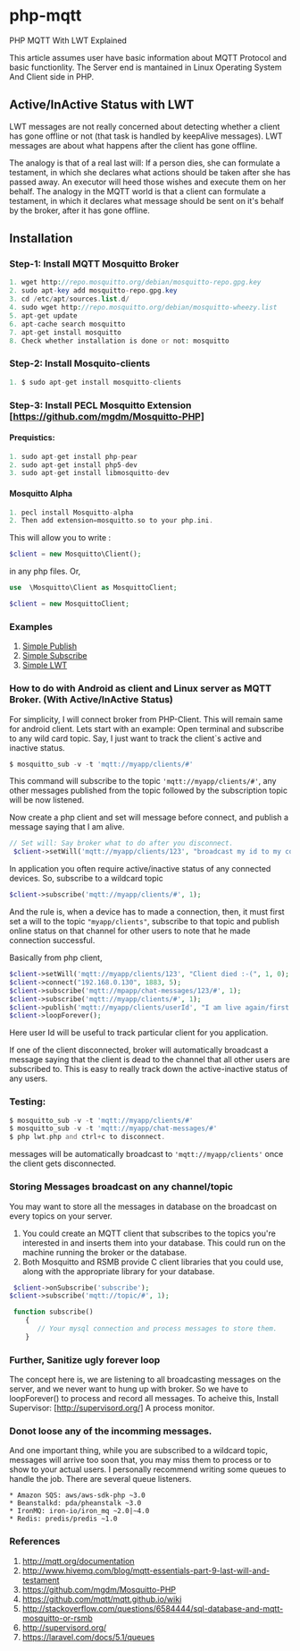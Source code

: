 # php-mqtt
PHP MQTT With LWT Explained

This article assumes user have basic information about MQTT Protocol and basic functionlity. The Server end is mantained in Linux Operating System And Client side in PHP.

## Active/InActive Status with LWT

LWT messages are not really concerned about detecting whether a client has gone offline or not (that task is handled by keepAlive messages). LWT messages are about what happens after the client has gone offline.

The analogy is that of a real last will: If a person dies, she can formulate a testament, in which she declares what actions should be taken after she has passed away. An executor will heed those wishes and execute them on her behalf. The analogy in the MQTT world is that a client can formulate a testament, in which it declares what message should be sent on it's behalf by the broker, after it has gone offline.

## Installation
### Step-1: Install MQTT Mosquitto Broker
```php
1. wget http://repo.mosquitto.org/debian/mosquitto-repo.gpg.key
2. sudo apt-key add mosquitto-repo.gpg.key
3. cd /etc/apt/sources.list.d/
4. sudo wget http://repo.mosquitto.org/debian/mosquitto-wheezy.list
5. apt-get update
6. apt-cache search mosquitto
7. apt-get install mosquitto
8. Check whether installation is done or not: mosquitto
```

### Step-2: Install Mosquito-clients
```php
1. $ sudo apt-get install mosquitto-clients
```

### Step-3: Install PECL Mosquitto Extension [https://github.com/mgdm/Mosquitto-PHP]
#### Prequistics: 
```php
1. sudo apt-get install php-pear
2. sudo apt-get install php5-dev
3. sudo apt-get install libmosquitto-dev
```
#### Mosquitto Alpha
```php
1. pecl install Mosquitto-alpha
2. Then add extension=mosquitto.so to your php.ini.
```
 This will allow you to write :
```php
$client = new Mosquitto\Client();
```
in any php files.
Or,
```php
use  \Mosquitto\Client as MosquittoClient;

$client = new MosquittoClient;
```
### Examples
1. [Simple Publish](https://github.com/TNChalise/php-mqtt/blob/master/publish.php)
2. [Simple Subscribe](https://github.com/TNChalise/php-mqtt/blob/master/subscribe.php)
3. [Simple LWT](https://github.com/TNChalise/php-mqtt/blob/master/lwt.php)

### How to do with Android as client and Linux server as MQTT Broker. (With Active/InActive Status)
For simplicity, I will connect broker from PHP-Client. This will remain same for android client.
Lets start with an example:
Open terminal and subscribe to any wild card topic. Say, I just want to track the client`s active and inactive status.
```php
$ mosquitto_sub -v -t 'mqtt://myapp/clients/#'
```
This command will subscribe to the topic `'mqtt://myapp/clients/#'`, any other messages published from the topic followed by
the subscription topic will be now listened.

Now create a php client and set will message before connect, and publish a message saying that I am alive.
```php
// Set will: Say broker what to do after you disconnect.
 $client->setWill('mqtt://myapp/clients/123', "broadcast my id to my connections to say I am inactive for now", 1, 0);
 ```

 In application you often require active/inactive status of any connected devices. So, subscribe to a wildcard topic
 ```php
 $client->subscribe('mqtt://myapp/clients/#', 1);
 ```

 And the rule is, when a device has to made a connection, then, it must first set a will to the topic `"myapp/clients"`,
 subscribe to that topic and publish online status on that channel for other users to note that he made connection successful.

 Basically from php client,
 ```php
 $client->setWill('mqtt://myapp/clients/123', "Client died :-(", 1, 0);
 $client->connect("192.168.0.130", 1883, 5);
 $client->subscribe('mqtt://mpapp/chat-messages/123/#', 1);
 $client->subscribe('mqtt://myapp/clients/#', 1);
 $client->publish('mqtt://myapp/clients/userId', "I am live again/first time" . date('Y-m-d H:i:s'), 1, 0);
 $client->loopForever();
```
Here user Id will be useful to track particular client for you application.

If one of the client disconnected, broker will automatically broadcast a  message saying that the client is dead to the channel that all other users
are subscribed to. This is easy to really track down the active-inactive status of any users.

### Testing:
```php
$ mosquitto_sub -v -t 'mqtt://myapp/clients/#'
$ mosquitto_sub -v -t 'mqtt://myapp/chat-messages/#'
$ php lwt.php and ctrl+c to disconnect.
```

messages will be automatically broadcast to `'mqtt://myapp/clients'` once the client gets disconnected.

### Storing Messages broadcast on any channel/topic
You may want to store all the messages in database on the broadcast on every topics on your server.
1. You could create an MQTT client that subscribes to the topics you're interested in and inserts them into your database. This could run on the machine running the broker or the database.
2. Both Mosquitto and RSMB provide C client libraries that you could use, along with the appropriate library for your database.
```php
 $client->onSubscribe('subscribe');
$client->subscribe('mqtt://topic/#', 1);

 function subscribe()
    {
       // Your mysql connection and process messages to store them.
    }
```
### Further, Sanitize ugly forever loop
The concept here is, we are listening to all broadcasting messages on the server, and we never want to hung up with
broker. So we have to loopForever() to process and record all messages.
To acheive this, Install Supervisor: [http://supervisord.org/] A process monitor.

### Donot loose any of the incomming messages.
And one important thing, while you are subscribed to a wildcard topic, messages will arrive too soon that, you may miss
them to process or to show to your actual users. I personally recommend writing some queues to handle the job.
There are several queue listeners.

    * Amazon SQS: aws/aws-sdk-php ~3.0
    * Beanstalkd: pda/pheanstalk ~3.0
    * IronMQ: iron-io/iron_mq ~2.0|~4.0
    * Redis: predis/predis ~1.0


### References
1. http://mqtt.org/documentation
2. http://www.hivemq.com/blog/mqtt-essentials-part-9-last-will-and-testament
3. https://github.com/mgdm/Mosquitto-PHP
3. https://github.com/mqtt/mqtt.github.io/wiki
4. http://stackoverflow.com/questions/6584444/sql-database-and-mqtt-mosquitto-or-rsmb
5. http://supervisord.org/
6. https://laravel.com/docs/5.1/queues
